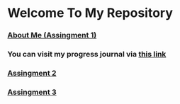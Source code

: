 # Welcome To My Repository

### [About Me (Assingment 1)](https://pjournal.github.io/boun01-metesaka/files/IE48A_assign1.html)

### You can visit my progress journal via [this link](https://pjournal.github.io/boun01-metesaka/)


### [Assingment 2](https://pjournal.github.io/boun01-metesaka/files/HW2/IE48A_HW2.html)


### [Assingment 3](https://pjournal.github.io/boun01-metesaka/files/HW3/HW3.html)
